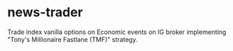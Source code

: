 # news-trader

Trade index vanilla options on Economic events on IG broker
implementing "Tony's Millionaire Fastlane (TMF)" strategy.

